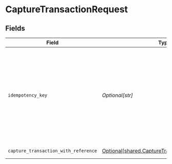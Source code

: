 # CaptureTransactionRequest


## Fields

| Field                                                                                                                                                                         | Type                                                                                                                                                                          | Required                                                                                                                                                                      | Description                                                                                                                                                                   |
| ----------------------------------------------------------------------------------------------------------------------------------------------------------------------------- | ----------------------------------------------------------------------------------------------------------------------------------------------------------------------------- | ----------------------------------------------------------------------------------------------------------------------------------------------------------------------------- | ----------------------------------------------------------------------------------------------------------------------------------------------------------------------------- |
| `idempotency_key`                                                                                                                                                             | *Optional[str]*                                                                                                                                                               | :heavy_minus_sign:                                                                                                                                                            | A key created by merchants that ensures `POST` and `PATCH` requests are only performed once. [Read more about Idempotent Requests here](/developers/references/idempotency/). |
| `capture_transaction_with_reference`                                                                                                                                          | [Optional[shared.CaptureTransactionWithReference]](../../models/shared/capturetransactionwithreference.md)                                                                    | :heavy_minus_sign:                                                                                                                                                            | Capture a Transaction                                                                                                                                                         |